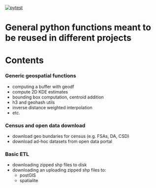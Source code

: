 
<!-- badges: start -->
[![pytest](https://github.com/cgauvi/ben.R.utils/actions/workflows/tests.yaml/badge.svg)](https://github.com/cgauvi/ben.R.utils/actions/workflowstests.yaml)
<!-- badges: end -->


# General python functions meant to be reused in different projects

# Contents 

### Generic geospatial functions

- computing a buffer with geodf
- compute 2D KDE estimates
- bounding box computation, centroid addition
- h3 and geohash utils
- inverse distance weighted interpolation
- etc.

### Census and open data download

- download geo bundaries for census (e.g. FSAs, DA, CSD)
- download ad-hoc datasets from open data portal

### Basic ETL 

- downloading zipped shp files to disk
- downloading an uploading zipped shp files to:
    - postGIS
    - spatialite

 
 